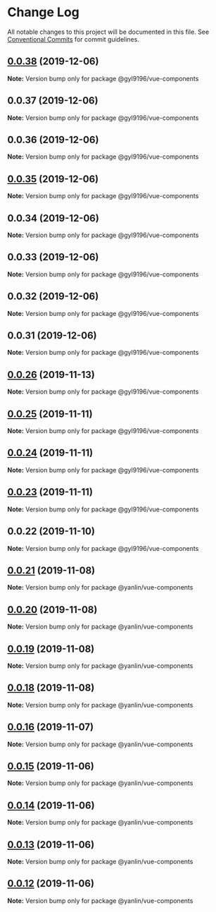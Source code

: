 # Change Log

All notable changes to this project will be documented in this file.
See [Conventional Commits](https://conventionalcommits.org) for commit guidelines.

## [0.0.38](https://github.com/gyl9196/ui-components/compare/@gyl9196/vue-components@0.0.37...@gyl9196/vue-components@0.0.38) (2019-12-06)

**Note:** Version bump only for package @gyl9196/vue-components





## 0.0.37 (2019-12-06)

**Note:** Version bump only for package @gyl9196/vue-components





## 0.0.36 (2019-12-06)

**Note:** Version bump only for package @gyl9196/vue-components





## [0.0.35](https://github.com/gyl9196/ui-components/compare/@gyl9196/vue-components@0.0.34...@gyl9196/vue-components@0.0.35) (2019-12-06)

**Note:** Version bump only for package @gyl9196/vue-components





## 0.0.34 (2019-12-06)

**Note:** Version bump only for package @gyl9196/vue-components





## 0.0.33 (2019-12-06)

**Note:** Version bump only for package @gyl9196/vue-components





## 0.0.32 (2019-12-06)

**Note:** Version bump only for package @gyl9196/vue-components





## 0.0.31 (2019-12-06)

**Note:** Version bump only for package @gyl9196/vue-components





## [0.0.26](https://github.com/gyl9196/ui-components/compare/@gyl9196/vue-components@0.0.25...@gyl9196/vue-components@0.0.26) (2019-11-13)

**Note:** Version bump only for package @gyl9196/vue-components





## [0.0.25](https://github.com/gyl9196/ui-components/compare/@gyl9196/vue-components@0.0.24...@gyl9196/vue-components@0.0.25) (2019-11-11)

**Note:** Version bump only for package @gyl9196/vue-components





## [0.0.24](https://github.com/gyl9196/ui-components/compare/@gyl9196/vue-components@0.0.23...@gyl9196/vue-components@0.0.24) (2019-11-11)

**Note:** Version bump only for package @gyl9196/vue-components





## [0.0.23](https://github.com/gyl9196/ui-components/compare/@gyl9196/vue-components@0.0.22...@gyl9196/vue-components@0.0.23) (2019-11-11)

**Note:** Version bump only for package @gyl9196/vue-components





## 0.0.22 (2019-11-10)

**Note:** Version bump only for package @gyl9196/vue-components





## [0.0.21](https://github.com/gyl9196/ui-components/compare/@yanlin/vue-components@0.0.20...@yanlin/vue-components@0.0.21) (2019-11-08)

**Note:** Version bump only for package @yanlin/vue-components





## [0.0.20](https://github.com/gyl9196/ui-components/compare/@yanlin/vue-components@0.0.19...@yanlin/vue-components@0.0.20) (2019-11-08)

**Note:** Version bump only for package @yanlin/vue-components





## [0.0.19](https://github.com/gyl9196/ui-components/compare/@yanlin/vue-components@0.0.18...@yanlin/vue-components@0.0.19) (2019-11-08)

**Note:** Version bump only for package @yanlin/vue-components





## [0.0.18](https://github.com/gyl9196/ui-components/compare/@yanlin/vue-components@0.0.17...@yanlin/vue-components@0.0.18) (2019-11-08)

**Note:** Version bump only for package @yanlin/vue-components





## [0.0.16](https://github.com/gyl9196/ui-components/compare/@yanlin/vue-components@0.0.15...@yanlin/vue-components@0.0.16) (2019-11-07)

**Note:** Version bump only for package @yanlin/vue-components





## [0.0.15](https://github.com/gyl9196/ui-components/compare/@yanlin/vue-components@0.0.14...@yanlin/vue-components@0.0.15) (2019-11-06)

**Note:** Version bump only for package @yanlin/vue-components





## [0.0.14](https://github.com/gyl9196/ui-components/compare/@yanlin/vue-components@0.0.13...@yanlin/vue-components@0.0.14) (2019-11-06)

**Note:** Version bump only for package @yanlin/vue-components





## [0.0.13](https://github.com/gyl9196/ui-components/compare/@yanlin/vue-components@0.0.12...@yanlin/vue-components@0.0.13) (2019-11-06)

**Note:** Version bump only for package @yanlin/vue-components





## [0.0.12](https://github.com/gyl9196/ui-components/compare/@yanlin/vue-components@0.0.11...@yanlin/vue-components@0.0.12) (2019-11-06)

**Note:** Version bump only for package @yanlin/vue-components
